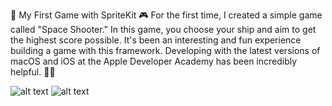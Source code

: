 🚀 My First Game with SpriteKit 🎮
For the first time, I created a simple game called "Space Shooter." In this game, you choose your ship and aim to get the highest score possible. 
It's been an interesting and fun experience building a game with this framework. Developing with the latest versions of macOS and iOS at the Apple Developer Academy has been incredibly helpful. 🎉👾

![alt text](https://https://github.com/T0MM11Y/SpriteKit-SpaceShooter/blob/main/SpaceShooter/Documentation/picture1.png?raw=true)
![alt text](https://https://github.com/T0MM11Y/SpriteKit-SpaceShooter/blob/main/SpaceShooter/Documentation/picture2.png?raw=true)
